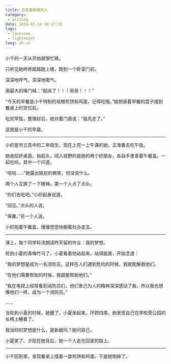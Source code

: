 ```yaml
---
title: 恋爱喜剧害死人
category: 
 - writing
date: 2019-07-14 18:27:25
tags:
 - lovecome
 - lightnovel
lang: zh-cn
---
```

小千的一天从开始就很忙碌。

只听见她咚咚踏踏跑上楼，跑到一个卧室门前。

深深地呼气，深深地吸气。

用最大的嗓门喊：“起床了！！！哥哥！！！”

“今天的早餐是小千特制的培根煎饼和鸡蛋，记得吃哦。”她把装着早餐的盘子摆到餐桌上的空位前。

吃完早饭，整理好后，她对着门廊说：“我先走了。”

这就是小千的早晨。

---

小织是市立高中的二年级生，现在上完一上午课的她，正准备去吃午饭。

她收拾好桌面，抬起头，闯入视野的是她的两个好朋友，各自手里拿着午餐盒。一起吃吗，其中一个问道。

“哈哈……”她露出尴尬的微笑，但没说什么。

两个人互换了一下眼神。第一个人点了点头。

“你们去吃吧。”小织起身说道。

“回见。”点头的人说。

“保重。”另一个人说。

小织抱着午餐盒，慢慢悠悠地朝着社办走去。

---

课上，每个同学轮流朗读昨天留的作业：我的梦想。

轮到小夏的青梅竹马了，小夏看着他站起来，站得挺直，开始念道：

“我的梦想是成为一名消防员。这样在人们遇到危险的时候，我就能解救他们。

“在他们需要帮助的时候，我就能帮助他们。”

“我在电视上经常看到消防员们，他们舍己为人的精神深深感动了我，所以我也想像他们一样，成为一个消防员。”

……

当轮到小夏的时候，她醒了。小夏坐起来，环顾四周，她发现自己在学校旁公园的长椅上睡着了。

我当时的梦想是什么，是新娘吗？她问自己。

小夏笑了。夕阳在她背后，她一个人走在回家的路上。

---

小千回到家，发现餐桌上摆着一盘煎饼和鸡蛋。于是她倒掉了。